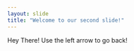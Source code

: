 ```yaml
---
layout: slide
title: "Welcome to our second slide!"
---
```

Hey There! 
Use the left arrow to go back!
